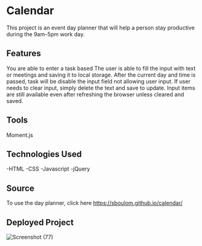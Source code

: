 # Calendar

This project is an event day planner that will help a person stay productive during the 9am-5pm work day. 

## Features

You are able to enter a task based 
The user is able to fill the input with text or meetings and saving it to local storage.
After the current day and time is passed, task will be disable the input field not allowing user input.
If user needs to clear input, simply delete the text and save to update. 
Input items are still available even after refreshing the browser unless cleared and saved. 

## Tools
Moment.js

## Technologies Used
-HTML
-CSS
-Javascript
-jQuery

## Source
To use the day planner, click here https://sboulom.github.io/calendar/


## Deployed Project

![Screenshot (77)](https://user-images.githubusercontent.com/57572182/74595189-6ea25100-4ff3-11ea-810e-26541d3ad0eb.png)
